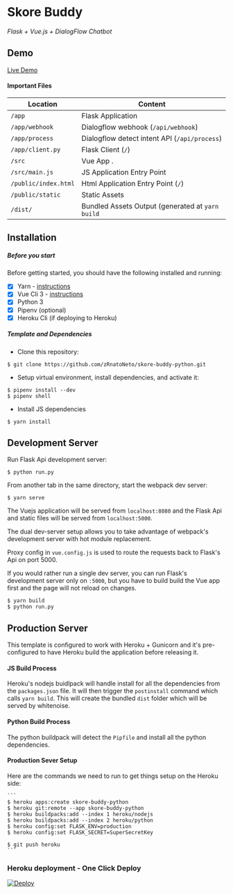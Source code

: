 # Skore Buddy

_Flask + Vue.js + DialogFlow Chatbot_

## Demo

[Live Demo](https://skore-buddy-python.herokuapp.com/)

#### Important Files

| Location             | Content                                          |
| -------------------- | ------------------------------------------------ |
| `/app`               | Flask Application                                |
| `/app/webhook`       | Dialogflow webhook (`/api/webhook`)              |
| `/app/process`       | Dialogflow detect intent API (`/api/process`)    |
| `/app/client.py`     | Flask Client (`/`)                               |
| `/src`               | Vue App .                                        |
| `/src/main.js`       | JS Application Entry Point                       |
| `/public/index.html` | Html Application Entry Point (`/`)               |
| `/public/static`     | Static Assets                                    |
| `/dist/`             | Bundled Assets Output (generated at `yarn build` |

## Installation

##### Before you start

Before getting started, you should have the following installed and running:

- [x] Yarn - [instructions](https://yarnpkg.com/en/docs/install#mac-stable)
- [x] Vue Cli 3 - [instructions](https://cli.vuejs.org/guide/installation.html)
- [x] Python 3
- [x] Pipenv (optional)
- [x] Heroku Cli (if deploying to Heroku)

##### Template and Dependencies

- Clone this repository:

```
$ git clone https://github.com/zRnatoNeto/skore-buddy-python.git
```

- Setup virtual environment, install dependencies, and activate it:

```
$ pipenv install --dev
$ pipenv shell
```

- Install JS dependencies

```
$ yarn install
```

## Development Server

Run Flask Api development server:

```
$ python run.py
```

From another tab in the same directory, start the webpack dev server:

```
$ yarn serve
```

The Vuejs application will be served from `localhost:8080` and the Flask Api
and static files will be served from `localhost:5000`.

The dual dev-server setup allows you to take advantage of
webpack's development server with hot module replacement.

Proxy config in `vue.config.js` is used to route the requests
back to Flask's Api on port 5000.

If you would rather run a single dev server, you can run Flask's
development server only on `:5000`, but you have to build build the Vue app first
and the page will not reload on changes.

```
$ yarn build
$ python run.py
```

## Production Server

This template is configured to work with Heroku + Gunicorn and it's pre-configured
to have Heroku build the application before releasing it.

#### JS Build Process

Heroku's nodejs buidlpack will handle install for all the dependencies from the `packages.json` file.
It will then trigger the `postinstall` command which calls `yarn build`.
This will create the bundled `dist` folder which will be served by whitenoise.

#### Python Build Process

The python buildpack will detect the `Pipfile` and install all the python dependencies.

#### Production Sever Setup

Here are the commands we need to run to get things setup on the Heroku side:

    ```
    $ heroku apps:create skore-buddy-python
    $ heroku git:remote --app skore-buddy-python
    $ heroku buildpacks:add --index 1 heroku/nodejs
    $ heroku buildpacks:add --index 2 heroku/python
    $ heroku config:set FLASK_ENV=production
    $ heroku config:set FLASK_SECRET=SuperSecretKey

    $ git push heroku
    ```

### Heroku deployment - One Click Deploy

[![Deploy](https://www.herokucdn.com/deploy/button.svg)](https://heroku.com/deploy?template=https://github.com/zRnatoNeto/skore-buddy-python)
